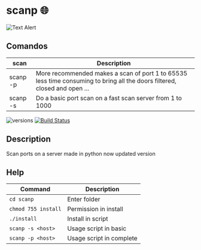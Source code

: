 # scanp 🌐
![Text Alert](https://media.giphy.com/media/IItUiJxQfZbsAi92IS/giphy.gif)

## Comandos

| scan | Description |
| --- | --- | 
| scanp -p | More recommended makes a scan of port 1 to 65535 less time consuming to bring all the doors filtered, closed and open ... |
| scanp -s | Do a basic port scan on a fast scan server from 1 to 1000|

![versions](https://img.shields.io/pypi/pyversions/pybadges.svg)
[![Build Status](https://travis-ci.org/dwyl/esta.svg?branch=master)](https://travis-ci.org/dwyl/esta)

## Description
Scan ports on a server
made in python now updated version


## Help
| Command | Description |
| --- | --- |
| ```cd scanp```|Enter folder|
| ```chmod 755 install```| Permission in install|
| ```./install```| Install in script|
| ```scanp -s <host>``` | Usage script in basic|
| ```scanp -p <host> ```| Usage script in complete |  

